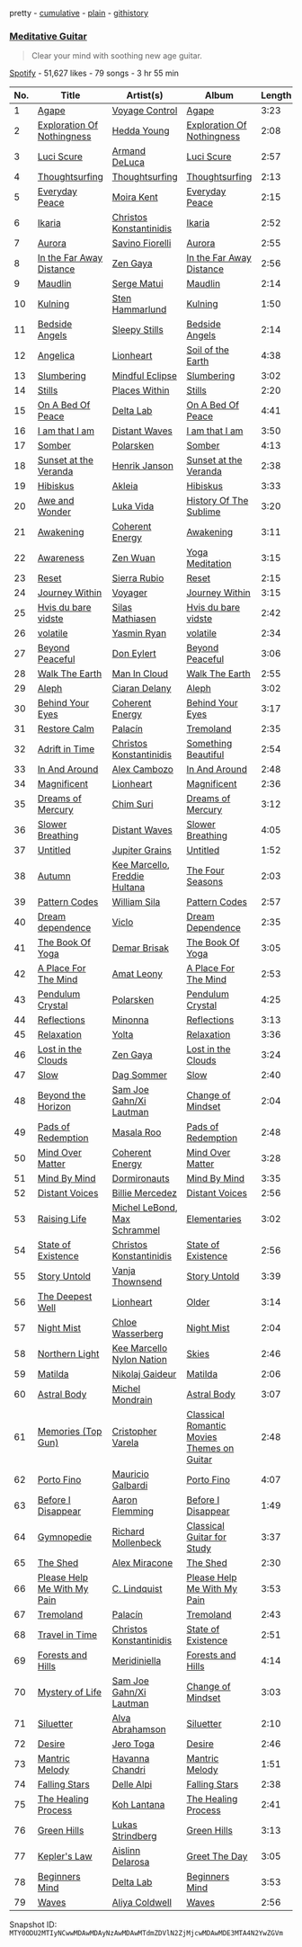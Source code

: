 pretty - [cumulative](/playlists/cumulative/37i9dQZF1DWSAqa5cw6DxQ.md) - [plain](/playlists/plain/37i9dQZF1DWSAqa5cw6DxQ) - [githistory](https://github.githistory.xyz/mackorone/spotify-playlist-archive/blob/main/playlists/plain/37i9dQZF1DWSAqa5cw6DxQ)

### [Meditative Guitar](https://open.spotify.com/playlist/37i9dQZF1DWSAqa5cw6DxQ)

> Clear your mind with soothing new age guitar.

[Spotify](https://open.spotify.com/user/spotify) - 51,627 likes - 79 songs - 3 hr 55 min

| No. | Title | Artist(s) | Album | Length |
|---|---|---|---|---|
| 1 | [Agape](https://open.spotify.com/track/1RM8shXinDriSL1trnsh9H) | [Voyage Control](https://open.spotify.com/artist/2ZxdgHyc8cnGVXvUgaApbc) | [Agape](https://open.spotify.com/album/4Il0ZsUVa4e3qTivFLbqeV) | 3:23 |
| 2 | [Exploration Of Nothingness](https://open.spotify.com/track/3BB7bvFdR0uhOKE1RnH4nY) | [Hedda Young](https://open.spotify.com/artist/1MsiVgU8p0gLDLnGroMkIS) | [Exploration Of Nothingness](https://open.spotify.com/album/2EZSjgi3X9HOCvYgjIaMKo) | 2:08 |
| 3 | [Luci Scure](https://open.spotify.com/track/1En4zVe0RnD9VxyCdDzwim) | [Armand DeLuca](https://open.spotify.com/artist/4O6yyC0Q9B1aWoXGxydFUu) | [Luci Scure](https://open.spotify.com/album/6OIQ9uhkkY8QYKbQqrDvUN) | 2:57 |
| 4 | [Thoughtsurfing](https://open.spotify.com/track/3hwHqRtc1JJD37wreiLL78) | [Thoughtsurfing](https://open.spotify.com/artist/1ecXldlIFJPftmiDd4K25a) | [Thoughtsurfing](https://open.spotify.com/album/2Q5VhpyKC9HJKeYCtNuonN) | 2:13 |
| 5 | [Everyday Peace](https://open.spotify.com/track/7CGtdNBijQGEvkZeLU4699) | [Moira Kent](https://open.spotify.com/artist/75XVrjr0r3FvwErC3VDPcl) | [Everyday Peace](https://open.spotify.com/album/1UiPNc6vzfDESq9EcXoO0B) | 2:15 |
| 6 | [Ikaria](https://open.spotify.com/track/4NVV2FdOTnoUh8wn6YKD5v) | [Christos Konstantinidis](https://open.spotify.com/artist/1r6SmaBSJVyCN1gT5mMODO) | [Ikaria](https://open.spotify.com/album/7icipzkeRenveeDSeaYXEK) | 2:52 |
| 7 | [Aurora](https://open.spotify.com/track/50FEe1nYGhnjMk4XEkh3HQ) | [Savino Fiorelli](https://open.spotify.com/artist/3UhmIVKpLg4zkoyOTuduU4) | [Aurora](https://open.spotify.com/album/03SWBRDS5HAEMKQCKp1dew) | 2:55 |
| 8 | [In the Far Away Distance](https://open.spotify.com/track/1oHDNBIxtHai4IcMQ4mJuL) | [Zen Gaya](https://open.spotify.com/artist/5zC4k86g6y3NsIvUwFVX1G) | [In the Far Away Distance](https://open.spotify.com/album/6hxNWvBvsKr4mV1YAjz9HS) | 2:56 |
| 9 | [Maudlin](https://open.spotify.com/track/7AsZvhrcwhWNTrmaDvITQF) | [Serge Matui](https://open.spotify.com/artist/2VqTonKthGJNoE3oYzsxzY) | [Maudlin](https://open.spotify.com/album/6dwlDjvOvNa4GFLKuWUtjs) | 2:14 |
| 10 | [Kulning](https://open.spotify.com/track/66hBtNKN7ofJ4tWy0kSqQ3) | [Sten Hammarlund](https://open.spotify.com/artist/5OtOvmgag48UrQamOtdP9x) | [Kulning](https://open.spotify.com/album/0FQQzyWWFlrWYil8EyTTQw) | 1:50 |
| 11 | [Bedside Angels](https://open.spotify.com/track/5zWCWoMWqqBtvJxqlzNG3k) | [Sleepy Stills](https://open.spotify.com/artist/1Ft3gRFnTagadwt0sARe1r) | [Bedside Angels](https://open.spotify.com/album/2TFKgSDqj74cQAMvQMMsZq) | 2:14 |
| 12 | [Angelica](https://open.spotify.com/track/33QdFnE3AIsQZaGZZWYMEo) | [Lionheart](https://open.spotify.com/artist/7sHTXnqmYqCECjKKb2iqWS) | [Soil of the Earth](https://open.spotify.com/album/02U4NcvO35hnPWETMhAKSE) | 4:38 |
| 13 | [Slumbering](https://open.spotify.com/track/7G93PdOrq65MM44MULk4LF) | [Mindful Eclipse](https://open.spotify.com/artist/7AqjdmOiPPFzX6oy0Mfo1j) | [Slumbering](https://open.spotify.com/album/38kQws0XCqhTwzmVs9SJX0) | 3:02 |
| 14 | [Stills](https://open.spotify.com/track/76aOwjgXrk9f8SPhDcLXWz) | [Places Within](https://open.spotify.com/artist/00rLUyC4CkQCYpvg0kBI87) | [Stills](https://open.spotify.com/album/0dcqSIGN8na4KTTDlNYm3O) | 2:20 |
| 15 | [On A Bed Of Peace](https://open.spotify.com/track/2xAU6r6GSaapYwAyR9hiqB) | [Delta Lab](https://open.spotify.com/artist/54v62EvD3dmxVaEo3LTVYe) | [On A Bed Of Peace](https://open.spotify.com/album/1HOEnUoODyeJV6bgW45s02) | 4:41 |
| 16 | [I am that I am](https://open.spotify.com/track/5S6NgnFZhPxKozqr2KR9m0) | [Distant Waves](https://open.spotify.com/artist/7GEwtxqekjKY0au4q89hHG) | [I am that I am](https://open.spotify.com/album/3PE8Dd9Q9ao9I7Cd0lsroM) | 3:50 |
| 17 | [Somber](https://open.spotify.com/track/1IaWSNyIJgS5I2wG7zmWJJ) | [Polarsken](https://open.spotify.com/artist/776CEyHtewX4OuzP3zDVjH) | [Somber](https://open.spotify.com/album/07nrUzwmwDB4KM1ihnIy8X) | 4:13 |
| 18 | [Sunset at the Veranda](https://open.spotify.com/track/1DSFdhs58XvcJs6OFFR6B2) | [Henrik Janson](https://open.spotify.com/artist/5kIhxGyX6VtcsLk88dwYED) | [Sunset at the Veranda](https://open.spotify.com/album/0mnIZBUOqZjxG0Gn8Asp2o) | 2:38 |
| 19 | [Hibiskus](https://open.spotify.com/track/6tSOfNDxTCws7cj8LXqRhi) | [Akleia](https://open.spotify.com/artist/4TXPgXCkgmeKZONnRuTYTd) | [Hibiskus](https://open.spotify.com/album/6Y4JcLZN0Nk4n01QEaY2Na) | 3:33 |
| 20 | [Awe and Wonder](https://open.spotify.com/track/61TPtjqb4lT7RgzB9FJq5s) | [Luka Vida](https://open.spotify.com/artist/0likNjMTiDiVjqPr4OcsZC) | [History Of The Sublime](https://open.spotify.com/album/45lIatZPk8qwDIkw7bje7o) | 3:20 |
| 21 | [Awakening](https://open.spotify.com/track/5MVVGFVHWhjGpg2ZKPxWHh) | [Coherent Energy](https://open.spotify.com/artist/7JjVTrxF7P0Vu0pXIIwsXP) | [Awakening](https://open.spotify.com/album/6G9t6knI1NlkFAYsNzGYLH) | 3:11 |
| 22 | [Awareness](https://open.spotify.com/track/2RBhMHPkJBQMrVTjqpwtbW) | [Zen Wuan](https://open.spotify.com/artist/214ZCbh6xfCOu7LunRBdBY) | [Yoga Meditation](https://open.spotify.com/album/3Ef1x3Iy3qS8fAXFTGBDdo) | 3:15 |
| 23 | [Reset](https://open.spotify.com/track/423CiX74q1x1ngQoZ5tAEY) | [Sierra Rubio](https://open.spotify.com/artist/4qnjQV2WCiNWFyIh42xFcM) | [Reset](https://open.spotify.com/album/1adS1XhqBudKquCDqma83g) | 2:15 |
| 24 | [Journey Within](https://open.spotify.com/track/3SrOqXX1Lez961c6hSKQnT) | [Voyager](https://open.spotify.com/artist/4nvRxWe5SwOuTDQZ500nzo) | [Journey Within](https://open.spotify.com/album/7dq1vjG3DOb0aiUxMYKItr) | 3:15 |
| 25 | [Hvis du bare vidste](https://open.spotify.com/track/7vGejPhO5QFV6H8U5eMPmL) | [Silas Mathiasen](https://open.spotify.com/artist/0zVBmr5OKI6Lg6t44pipN5) | [Hvis du bare vidste](https://open.spotify.com/album/6EDbhc47346WIRKuBXuZGk) | 2:42 |
| 26 | [volatile](https://open.spotify.com/track/0xfdG0kvDuuYWfzfoUF11N) | [Yasmin Ryan](https://open.spotify.com/artist/5yNo2UDxYyUsMrH7UdPW1g) | [volatile](https://open.spotify.com/album/3ejmdIOzSjSK77jXZokL1a) | 2:34 |
| 27 | [Beyond Peaceful](https://open.spotify.com/track/0PTqmbNYUtVviUHSVpcHhF) | [Don Eylert](https://open.spotify.com/artist/3vPhTEUkre5n2L7pr8krQA) | [Beyond Peaceful](https://open.spotify.com/album/0braIMpM5FqFaR6nRbdNA7) | 3:06 |
| 28 | [Walk The Earth](https://open.spotify.com/track/6UeToMuJzKjBMTwBzUToua) | [Man In Cloud](https://open.spotify.com/artist/1gwUh8lFeihWpMGyuYYARs) | [Walk The Earth](https://open.spotify.com/album/0PtQeqx1U6vqmcidsR199S) | 2:55 |
| 29 | [Aleph](https://open.spotify.com/track/4YxflJfXcejk4dMsCCjVQ5) | [Ciaran Delany](https://open.spotify.com/artist/2WuIGHkWICbZ4ZnIWWwaQE) | [Aleph](https://open.spotify.com/album/3RVeSq0URHjXScaMXDCMJn) | 3:02 |
| 30 | [Behind Your Eyes](https://open.spotify.com/track/20zqqXhSfIHp8mMrjmzDUX) | [Coherent Energy](https://open.spotify.com/artist/7JjVTrxF7P0Vu0pXIIwsXP) | [Behind Your Eyes](https://open.spotify.com/album/3LDJc1oFquIFUg7Q8v2aWh) | 3:17 |
| 31 | [Restore Calm](https://open.spotify.com/track/2kWgnixsXJN1kOOeTU84fE) | [Palacín](https://open.spotify.com/artist/4AFGBpC7hxvSJArGRadDoL) | [Tremoland](https://open.spotify.com/album/1PLLrdOtibrkAzPxV8j3jj) | 2:35 |
| 32 | [Adrift in Time](https://open.spotify.com/track/41GSq7PxoKXyXNsYNRDSkT) | [Christos Konstantinidis](https://open.spotify.com/artist/1r6SmaBSJVyCN1gT5mMODO) | [Something Beautiful](https://open.spotify.com/album/1hom2yJ8gLUvbvSoIWEL1S) | 2:54 |
| 33 | [In And Around](https://open.spotify.com/track/4726jds0AnASQYMT4gazmH) | [Alex Cambozo](https://open.spotify.com/artist/1ldeIYrSl6pDLlJkPyyqkP) | [In And Around](https://open.spotify.com/album/7vrR4A4dtEj0gLG5AuxKib) | 2:48 |
| 34 | [Magnificent](https://open.spotify.com/track/1stfXob94ikJI62rgUmv0Q) | [Lionheart](https://open.spotify.com/artist/7sHTXnqmYqCECjKKb2iqWS) | [Magnificent](https://open.spotify.com/album/3angJVLNrpywiTZZfU9pis) | 2:36 |
| 35 | [Dreams of Mercury](https://open.spotify.com/track/2M6elrz0YlVFCH4VW7cs6o) | [Chim Suri](https://open.spotify.com/artist/42gcYwvtpQqAOqTarrqiKg) | [Dreams of Mercury](https://open.spotify.com/album/20w0DgJyuI0CcvKQ5CukmL) | 3:12 |
| 36 | [Slower Breathing](https://open.spotify.com/track/3ge5gs7BWnadCCG41cFS0n) | [Distant Waves](https://open.spotify.com/artist/7GEwtxqekjKY0au4q89hHG) | [Slower Breathing](https://open.spotify.com/album/6DRmJEnmXSjpUx8rpuwwUD) | 4:05 |
| 37 | [Untitled](https://open.spotify.com/track/3tCBeat5YZBwLf61yoQJ9v) | [Jupiter Grains](https://open.spotify.com/artist/6uq3FetPGtr1PNJ4bOzF85) | [Untitled](https://open.spotify.com/album/2aMPmCJLYROlZZMjF92w32) | 1:52 |
| 38 | [Autumn](https://open.spotify.com/track/0ansjnBkSFKDqlQ0KaTydJ) | [Kee Marcello](https://open.spotify.com/artist/5yBVDQGDI58X71bTYrle3o), [Freddie Hultana](https://open.spotify.com/artist/2kbBom27w5NJydUVB2SonR) | [The Four Seasons](https://open.spotify.com/album/6ekmiW4L7zlzHgAqWKbImP) | 2:03 |
| 39 | [Pattern Codes](https://open.spotify.com/track/46gBeZePyObJo4UWxrbRye) | [William Sila](https://open.spotify.com/artist/4bhn3rRPUCCiUXEhgqPnUc) | [Pattern Codes](https://open.spotify.com/album/5Lj8RfNJtk92vlnrG87k0x) | 2:57 |
| 40 | [Dream dependence](https://open.spotify.com/track/0rdOvRimwzjyBHdZ0pR2E7) | [Viclo](https://open.spotify.com/artist/455quPWcJkDlINNu7NfI97) | [Dream Dependence](https://open.spotify.com/album/6Jle8T0G5NdKPJkfOuIVQd) | 2:35 |
| 41 | [The Book Of Yoga](https://open.spotify.com/track/4tPIBR9sLZtovsTWNmXOWb) | [Demar Brisak](https://open.spotify.com/artist/7xkbL3vqclYAKnO7s7VBxh) | [The Book Of Yoga](https://open.spotify.com/album/3TVqinoDcLyLjqoZHhmoiJ) | 3:05 |
| 42 | [A Place For The Mind](https://open.spotify.com/track/1zYZjM45aADOpadCoj82GA) | [Amat Leony](https://open.spotify.com/artist/4K1GXs9pVanGFIl1LIPCms) | [A Place For The Mind](https://open.spotify.com/album/7AEyA7APGPAfMC75lHLPwB) | 2:53 |
| 43 | [Pendulum Crystal](https://open.spotify.com/track/0GlFrFaJrqGJn8P6tGoqv9) | [Polarsken](https://open.spotify.com/artist/776CEyHtewX4OuzP3zDVjH) | [Pendulum Crystal](https://open.spotify.com/album/7LKUmnVZa95yXRuoX3slla) | 4:25 |
| 44 | [Reflections](https://open.spotify.com/track/3emkA27hwU4zVJoIzi2SLp) | [Minonna](https://open.spotify.com/artist/6mysyQI353vNbwstr6pT1Y) | [Reflections](https://open.spotify.com/album/7n8TXa3WbjkS4vbcD9zqgr) | 3:13 |
| 45 | [Relaxation](https://open.spotify.com/track/7xD5j8ZCGDAPTTH5EfAVRf) | [Yolta](https://open.spotify.com/artist/1FcdysxmyKBfSOyVppN3sw) | [Relaxation](https://open.spotify.com/album/4hiT3XpWt0dGVZpdnX0va5) | 3:36 |
| 46 | [Lost in the Clouds](https://open.spotify.com/track/199TOFLcLwoW2knx6OTC0l) | [Zen Gaya](https://open.spotify.com/artist/5zC4k86g6y3NsIvUwFVX1G) | [Lost in the Clouds](https://open.spotify.com/album/3mhywEiUU6EzcWUdLHB45y) | 3:24 |
| 47 | [Slow](https://open.spotify.com/track/4C18P7OaNo271fYNnbpoVR) | [Dag Sommer](https://open.spotify.com/artist/7C14yKyhGQefwbz7ckNHmy) | [Slow](https://open.spotify.com/album/1wNUZDyBD23Omaly7HaOql) | 2:40 |
| 48 | [Beyond the Horizon](https://open.spotify.com/track/1i1H08SnaptEAMlZcESXL8) | [Sam Joe Gahn/Xi Lautman](https://open.spotify.com/artist/7BfuZulgRgW4feIsVxjzyB) | [Change of Mindset](https://open.spotify.com/album/76u2AWUsHjupzCFUNaMCsM) | 2:04 |
| 49 | [Pads of Redemption](https://open.spotify.com/track/5I3JZ3zvxKQMdp9rEcGkiR) | [Masala Roo](https://open.spotify.com/artist/3A81JSAePWWFgyybGr8zIE) | [Pads of Redemption](https://open.spotify.com/album/2XCWjHkbcCvT4WXFwnY253) | 2:48 |
| 50 | [Mind Over Matter](https://open.spotify.com/track/1qOGVdNpsQi00r2IffF9tU) | [Coherent Energy](https://open.spotify.com/artist/7JjVTrxF7P0Vu0pXIIwsXP) | [Mind Over Matter](https://open.spotify.com/album/2b1EFX3Oll9ioHZcJ2Sqj8) | 3:28 |
| 51 | [Mind By Mind](https://open.spotify.com/track/2b5NdK8H3xoMkIw8FMJrnN) | [Dormironauts](https://open.spotify.com/artist/6j73VJJ6sZVqO1CVQdLvEA) | [Mind By Mind](https://open.spotify.com/album/3c9EBatnQAU6gfcGtsrtKV) | 3:35 |
| 52 | [Distant Voices](https://open.spotify.com/track/3eR65X6SJv94InSu0RCqMf) | [Billie Mercedez](https://open.spotify.com/artist/6bERRNVRJkiIq1kChAyaQG) | [Distant Voices](https://open.spotify.com/album/7awFxbltxhtOq6iakKUof5) | 2:56 |
| 53 | [Raising Life](https://open.spotify.com/track/3G0zjnMRZjcjdrlK1dADUz) | [Michel LeBond](https://open.spotify.com/artist/49r28kFLIBUEgxnjLUvUwA), [Max Schrammel](https://open.spotify.com/artist/02urVxAvr1s1zcKdVaGjpg) | [Elementaries](https://open.spotify.com/album/2g6zhcNijAdGtozLJlYpAI) | 3:02 |
| 54 | [State of Existence](https://open.spotify.com/track/2ZA0J8gcbUxetOh1R3rzMp) | [Christos Konstantinidis](https://open.spotify.com/artist/1r6SmaBSJVyCN1gT5mMODO) | [State of Existence](https://open.spotify.com/album/4VBg4QcYhgsnVVFGEU5wzI) | 2:56 |
| 55 | [Story Untold](https://open.spotify.com/track/2Sd1qxVjFXFXeyIUSqDRwd) | [Vanja Thownsend](https://open.spotify.com/artist/0Bb4ZHmEDQeAKem2FyVXxT) | [Story Untold](https://open.spotify.com/album/6ug5e5SDgcyj7mqr2Pe6EN) | 3:39 |
| 56 | [The Deepest Well](https://open.spotify.com/track/2PGA57Sy2RDLAnO7azTXUS) | [Lionheart](https://open.spotify.com/artist/7sHTXnqmYqCECjKKb2iqWS) | [Older](https://open.spotify.com/album/3MFF1D8Z2a2XVXXG8TbUDS) | 3:14 |
| 57 | [Night Mist](https://open.spotify.com/track/3fbEDklkvxJLKDtOD3OQr0) | [Chloe Wasserberg](https://open.spotify.com/artist/5yn2bigX2NEYuStz4JfS06) | [Night Mist](https://open.spotify.com/album/4zDoev3PzKoANyMBXYM78d) | 2:04 |
| 58 | [Northern Light](https://open.spotify.com/track/0Ph9pISD17s2DLfboy0rZI) | [Kee Marcello Nylon Nation](https://open.spotify.com/artist/6nr71zoxIIzQndEmpvyuiN) | [Skies](https://open.spotify.com/album/7nWdcWGFSk37JKHLTh9G7W) | 2:46 |
| 59 | [Matilda](https://open.spotify.com/track/7IPGf2SV48wzUx3KcD8T8h) | [Nikolaj Gaideur](https://open.spotify.com/artist/7BeOUN76z2LvYSqRpcXqvY) | [Matilda](https://open.spotify.com/album/74W4n7jXX8tuHl66qzA0Ws) | 2:06 |
| 60 | [Astral Body](https://open.spotify.com/track/17yuGlOR1mCfOOjdu1XmqH) | [Michel Mondrain](https://open.spotify.com/artist/4UwUTmJanOQvwAGmUKkewh) | [Astral Body](https://open.spotify.com/album/7GwWItskLCrgRjyEwbKzhZ) | 3:07 |
| 61 | [Memories \(Top Gun\)](https://open.spotify.com/track/0wzH9CWSAl0UNrqODUiwkw) | [Cristopher Varela](https://open.spotify.com/artist/7GvvZWqI8qi9E13IAbYnXE) | [Classical Romantic Movies Themes on Guitar](https://open.spotify.com/album/0HS54wZJRaKNRz6sDQO1Ez) | 2:48 |
| 62 | [Porto Fino](https://open.spotify.com/track/0fdPCpFOZeOUiW5qaBSrbr) | [Mauricio Galbardi](https://open.spotify.com/artist/0aTk31OGuuQKrwZJc1SryA) | [Porto Fino](https://open.spotify.com/album/1pIPERe0MKxBq2ndbvmozM) | 4:07 |
| 63 | [Before I Disappear](https://open.spotify.com/track/0D2NQGump2lZJpXMyGKE84) | [Aaron Flemming](https://open.spotify.com/artist/5JZXYantGqgguYFt5pw1uH) | [Before I Disappear](https://open.spotify.com/album/4XqP9tgcozo06TbOUiVedP) | 1:49 |
| 64 | [Gymnopedie](https://open.spotify.com/track/3TB9KL7iUVd7N5ihzghGw4) | [Richard Mollenbeck](https://open.spotify.com/artist/2zFkwocH9Ah8KpUzydbcrO) | [Classical Guitar for Study](https://open.spotify.com/album/1E5EqMSPzEnbaYbWnHIMCY) | 3:37 |
| 65 | [The Shed](https://open.spotify.com/track/6zVrlSfa7L9bRuYcgq8Di4) | [Alex Miracone](https://open.spotify.com/artist/4AbloHgnodXgCbW2JHB3Jh) | [The Shed](https://open.spotify.com/album/6sVPnW1rebLMRMSFBfmhp4) | 2:30 |
| 66 | [Please Help Me With My Pain](https://open.spotify.com/track/0Y3PEZTNJiLJ5wTCPiVGnZ) | [C\. Lindquist](https://open.spotify.com/artist/59yCLT7odiMwxirAZ4YZaw) | [Please Help Me With My Pain](https://open.spotify.com/album/15uLD1bQCzzMsXNtAFlwH4) | 3:53 |
| 67 | [Tremoland](https://open.spotify.com/track/13z3AL9gEDxGWr1sGk0UZe) | [Palacín](https://open.spotify.com/artist/4AFGBpC7hxvSJArGRadDoL) | [Tremoland](https://open.spotify.com/album/1PLLrdOtibrkAzPxV8j3jj) | 2:43 |
| 68 | [Travel in Time](https://open.spotify.com/track/1mZIS3P7VQuPUu8hQPg0Bk) | [Christos Konstantinidis](https://open.spotify.com/artist/1r6SmaBSJVyCN1gT5mMODO) | [State of Existence](https://open.spotify.com/album/4VBg4QcYhgsnVVFGEU5wzI) | 2:51 |
| 69 | [Forests and Hills](https://open.spotify.com/track/2SGRhqZAjesAw183DQmV9L) | [Meridiniella](https://open.spotify.com/artist/21Kjl0iOx81jLDXgrXB6JR) | [Forests and Hills](https://open.spotify.com/album/4RIXar48wxLqPfxwnycwNF) | 4:14 |
| 70 | [Mystery of Life](https://open.spotify.com/track/683DWdGZBYaRVjQwO7v7X5) | [Sam Joe Gahn/Xi Lautman](https://open.spotify.com/artist/7BfuZulgRgW4feIsVxjzyB) | [Change of Mindset](https://open.spotify.com/album/76u2AWUsHjupzCFUNaMCsM) | 3:03 |
| 71 | [Siluetter](https://open.spotify.com/track/5EG8EctV5hGrILi6Kn3crm) | [Alva Abrahamson](https://open.spotify.com/artist/1Bnfz5xvq0H2MT2rYSaz5y) | [Siluetter](https://open.spotify.com/album/1eit0mMMjv7VyCUf99aQ42) | 2:10 |
| 72 | [Desire](https://open.spotify.com/track/4B65VdJ4nSXcdNsjQcYPyl) | [Jero Toga](https://open.spotify.com/artist/7udo52qeGxSsK69WMRmBvP) | [Desire](https://open.spotify.com/album/5aKMHMuWCuWH2AeiLElqzQ) | 2:46 |
| 73 | [Mantric Melody](https://open.spotify.com/track/5GkkUUYaDllU29bE9OKkLI) | [Havanna Chandri](https://open.spotify.com/artist/7L19dBW5AbTgQvjXFGaOF6) | [Mantric Melody](https://open.spotify.com/album/7pZmcpCvo9pVRN1BQCmAT9) | 1:51 |
| 74 | [Falling Stars](https://open.spotify.com/track/6nx6oC4HgnZOxC4dgsPiIU) | [Delle Alpi](https://open.spotify.com/artist/6F3AbMb1nVGlPROQ0nQBqU) | [Falling Stars](https://open.spotify.com/album/54v5ne5y23CTRYnaU2yyQS) | 2:38 |
| 75 | [The Healing Process](https://open.spotify.com/track/23puVz6Rhiq8Wax9KxnZtW) | [Koh Lantana](https://open.spotify.com/artist/5D20KUB6A3CzLjb2DfRJqc) | [The Healing Process](https://open.spotify.com/album/6Rx2jbmQ5RWp5aCabk5LJq) | 2:41 |
| 76 | [Green Hills](https://open.spotify.com/track/7CMjapGW35s2nSmXO8mB6W) | [Lukas Strindberg](https://open.spotify.com/artist/7gomQ5jpHnma0BOkn07wxU) | [Green Hills](https://open.spotify.com/album/1DUHn8GY9yw3x6atGVnHtP) | 3:13 |
| 77 | [Kepler's Law](https://open.spotify.com/track/6KI4H8nNADQYHQXrcWgJ4k) | [Aislinn Delarosa](https://open.spotify.com/artist/3uwheBIstOkeaW8Mx2hEv9) | [Greet The Day](https://open.spotify.com/album/7x4emLYlGslRZDwlffehF9) | 3:05 |
| 78 | [Beginners Mind](https://open.spotify.com/track/750EM9eXVnU3XeHW945rJv) | [Delta Lab](https://open.spotify.com/artist/54v62EvD3dmxVaEo3LTVYe) | [Beginners Mind](https://open.spotify.com/album/7wjigSjvD3ERxDtKS9o7f0) | 3:53 |
| 79 | [Waves](https://open.spotify.com/track/6b0IEewTmxjEoowlloqId2) | [Aliya Coldwell](https://open.spotify.com/artist/0kUap0NamZGz6FwR7tCjUE) | [Waves](https://open.spotify.com/album/45zsAjed9wN1PpVTnkl6n5) | 2:56 |

Snapshot ID: `MTY0ODU2MTIyNCwwMDAwMDAyNzAwMDAwMTdmZDVlN2ZjMjcwMDAwMDE3MTA4N2YwZGVm`